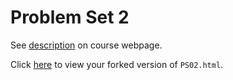 # Problem Set 2

See [description](https://rudeboybert.github.io/STAT495/#problem_set_2) on course webpage.

Click [here](http://htmlpreview.github.io/?https://github.com/lyoon18/PS02/blob/master/PS02.html) to view your forked version of `PS02.html`.
